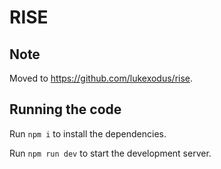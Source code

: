 # RISE

## Note

Moved to https://github.com/lukexodus/rise.

## Running the code

Run `npm i` to install the dependencies.

Run `npm run dev` to start the development server.
